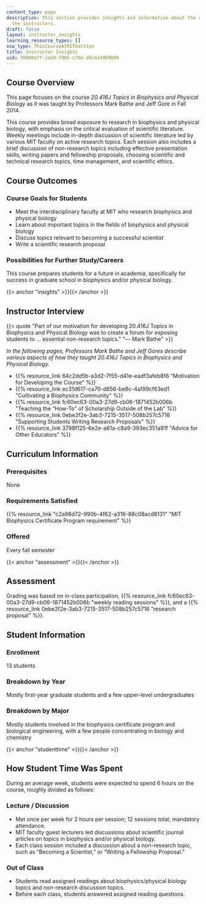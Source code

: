 ```yaml
---
content_type: page
description: This section provides insights and information about the course from
  the instructors.
draft: false
layout: instructor_insights
learning_resource_types: []
ocw_type: ThisCourseAtMITSection
title: Instructor Insights
uid: 30000a7f-1e20-f965-c78e-d9c4a3969089
---
```

## Course Overview

This page focuses on the course _20.416J Topics in Biophysics and Physical Biology_ as it was taught by Professors Mark Bathe and Jeff Gore in Fall 2014.

This course provides broad exposure to research in biophysics and physical biology, with emphasis on the critical evaluation of scientific literature. Weekly meetings include in-depth discussion of scientific literature led by various MIT faculty on active research topics. Each session also includes a brief discussion of non-research topics including effective presentation skills, writing papers and fellowship proposals, choosing scientific and technical research topics, time management, and scientific ethics.

## Course Outcomes

### Course Goals for Students

- Meet the interdisciplinary faculty at MIT who research biophysics and physical biology
- Learn about important topics in the fields of biophysics and physical biology
- Discuss topics relevant to becoming a successful scientist
- Write a scientific research proposal

### Possibilities for Further Study/Careers

This course prepares students for a future in academia, specifically for success in graduate school in biophysics and/or physical biology.

{{< anchor "insights" >}}{{< /anchor >}}

## Instructor Interview

{{< quote "Part of our motivation for developing 20.416J Topics in Biophysics and Physical Biology was to create a forum for exposing students to … essential non-research topics." "— Mark Bathe" >}}

_In the following pages, Professors Mark Bathe and Jeff Gores describe various aspects of how they taught 20.416J Topics in Biophysics and Physical Biology._

- {{% resource_link 64c2dd5b-a3d2-7f55-d41e-eadf3afeb8f6 "Motivation for Developing the Course" %}}
- {{% resource_link ec31d617-ca70-d656-be8c-4a199cf63ed1 "Cultivating a Biophysics Community" %}}
- {{% resource_link fc60ec63-00a3-27d9-cb06-1871452b006b "Teaching the “How-To” of Scholarship Outside of the Lab" %}}
- {{% resource_link 0ebe2f2e-3ab3-7215-3517-508b257c5716 "Supporting Students Writing Research Proposals" %}}
- {{% resource_link 3798f125-6e2e-a61a-c8a9-393ec351a91f "Advice for Other Educators" %}}

## Curriculum Information

### Prerequisites

None

### Requirements Satisfied

{{% resource_link "c2a98d72-990b-4f62-a316-88c08acd8131" "MIT Biophysics Certificate Program requirement" %}}

### Offered

Every fall semester

{{< anchor "assessment" >}}{{< /anchor >}}

## Assessment

Grading was based on in-class participation, {{% resource_link fc60ec63-00a3-27d9-cb06-1871452b006b "weekly reading sessions" %}}, and a {{% resource_link 0ebe2f2e-3ab3-7215-3517-508b257c5716 "research proposal" %}}.

## Student Information

### Enrollment

13 students

### Breakdown by Year

Mostly first-year graduate students and a few upper-level undergraduates

### Breakdown by Major

Mostly students involved in the biophysics certificate program and biological engineering, with a few people concentrating in biology and chemistry

{{< anchor "studenttime" >}}{{< /anchor >}}

## How Student Time Was Spent

During an average week, students were expected to spend 6 hours on the course, roughly divided as follows:

### Lecture / Discussion

- Met once per week for 2 hours per session; 12 sessions total; mandatory attendance.
- MIT faculty guest lecturers led discussions about scientific journal articles on topics in biophysics and/or physical biology.
- Each class session included a discussion about a non-research topic, such as “Becoming a Scientist,” or “Writing a Fellowship Proposal.”

### Out of Class

- Students read assigned readings about biophysics/physical biology topics and non-research discussion topics.
- Before each class, students answered assigned reading questions.